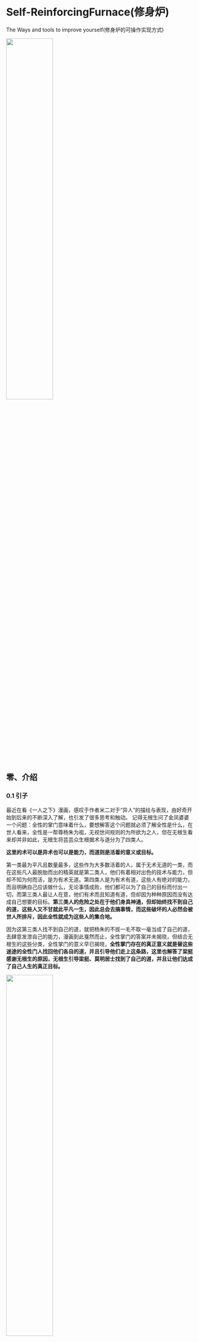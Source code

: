 # Self-ReinforcingFurnace(修身炉)
The Ways and tools to improve yourself(修身炉的可操作实现方式)

<img style="width: 50%" align="center" src="img/修身炉.jpeg" />

## 零、介绍

### 0.1 引子

最近在看《一人之下》漫画，感叹于作者米二对于“异人”的描绘与表现，由好奇开始到后来的不断深入了解，也引发了很多思考和触动。
记得无根生问了金凤婆婆一个问题：全性的掌门意味着什么，要想解答这个问题就必须了解全性是什么，在世人看来，全性是一帮尊杨朱为祖，无视世间规则的为所欲为之人，但在无根生看来却并非如此，无根生将芸芸众生根据术与道分为了四类人。

**这里的术可以是异术也可以是能力，而道则是活着的意义或目标。**

第一类最为平凡且数量最多，这些作为大多数活着的人，属于无术无道的一类，而在这些凡人最脱胎而出的精英就是第二类人，他们有着相对出色的技术与能力，但却不知为何而活，是为有术无道。第四类人是为有术有道，这些人有绝对的能力，而且明确自己应该做什么，无论事情成败，他们都可以为了自己的目标而付出一切，而第三类人最让人在意，他们有术而且知道有道，但却因为种种原因而没有达成自己想要的目标。**第三类人的危险之处在于他们身具神通，但却始终找不到自己的道，这些人又不甘就此平凡一生，因此总会去搞事情，而这些破坏的人必然会被世人所排斥，因此全性就成为这些人的集合地。**

因为这第三类人找不到自己的道，就把杨朱的不拔一毛不取一毫当成了自己的道，去肆意发泄自己的能力，漫画到此戛然而止，全性掌门的答案并未揭晓，但结合无根生的这些分类，全性掌门的意义早已揭晓，**全性掌门存在的真正意义就是替这些迷途的全性门人找回他们各自的道，并且引导他们走上这条路，这里也解答了梁挺感谢无根生的原因，无根生引导梁挺、莫明居士找到了自己的道，并且让他们达成了自己人生的真正目标。**



<img style="width: 50%" align="center" src="img/dao.png" />



### 0.2 “修身炉”的打开方式

事实上，“异人”分成很多种，有些是先天，有些是后天，但是更多的是无法找到自己的“道”与“术”的普通人。
那么普通人想要成为“异人”的后天方式只能是找准某个方向，不断地去突破自己，由此碧游村马村长所做的“修身炉”便是其中一种方式。
回归现实，我们可以类似地，参考古代修身齐家治国平天下的思想，这里将“修身”作为一个最终目标，提供一个可实现操作的若干方式方法作为一个现实可操作的“修身炉”。
此处设计的“修身炉”，类比计算机架构，并抽象人类思维与活动本身，试图建立一个适合高效提升及自身运行方式的高效机制，由此达到“修身”的效果。同时，也希望可以在“修身”的同时不断去追寻属于自己的“道”，以免沦落至于第三类人的境地。


层级结构如下：分成以下六层

1.应用层

2.数据层

3.传输层

4.数据链路层

5.核心底层

6.物理层

下面所有内容可作为一个指南，亦可作为个人学习笔记的一个模板或纲要，仅作为学习交流之用，一家之言不做其他用途。


## **一、应用层:(内核驱动，硬件支持，扩展应用，精深练习)**

### **1.技能**：

#### 1.1 计算机水平:

##### 1.1.1 数据结构与算法：

##### 1.1.2 编程语言语法：

##### 1.1.3 设计思想：

##### 1.1.4 架构方案：

##### 1.1.5 数据库原理及应用：

##### 1.1.6 操作系统及应用：

##### 1.1.7 编译原理及编译器：

##### 1.1.8 计算机组成原理：

##### 1.1.9 服务器搭建：

##### 1.1.10 云计算相关

##### 1.1.11 计算机视觉

##### 1.1.12 人工智能相关



#### 1.2 阅读/写作水平：

##### 1.2.1 阅读总结：

##### 1.2.2 阅读思考：

##### 1.2.3 阅读技巧：

##### 1.2.4 阅读速度：

##### 1.2.5 文字功底：

##### 1.2.6 修辞手法：



#### **1.3 数学水平**：

##### 1.3.1 概率论与数理统计：

##### 1.3.2 线性代数：

##### 1.3.3 高等数学：

##### 1.3.4 数论：

##### 1.3.5 欧几里得几何：



#### **1.4 设计水平：**

##### 1.4.1 设计理念：

##### 1.4.2 构图技巧：

##### 1.4.3 光影透视：

##### 1.4.4 线条勾勒：

##### 1.4.5 色域/色彩辨识：



#### 1.5**拍摄水平：**

##### 1.5.1 相机基本知识：

##### 1.5.2 拍摄技巧：

  

#### **1.6 声乐水平**：

##### 1.6.1 乐理知识：

##### 1.6.2 旋律：

##### 1.6.3 音阶：  

​              

​                 

#### 1.7 **统筹水平：**

##### 1.7.1 时间规划与管理

##### 1.7.2 精力分配与管理

##### 1.7.3 项目资源配置与进度管理



​         

​         

​          

### **2.精深练习:**

#### 2.1 刻意练习

#### 2.2 技巧加强

#### 2.3 专项练习

#### 2.4 精益求精

​                                 

### 3.**能力**：

#### 3.1 决策能力：

#### 3.2 理财能力：

#### 3.3 表达能力：

#### 3.4 英语口语能力：

#### 3.5 审美能力：

#### 3.6 理解能力：

#### 3.7 推理能力：

#### 3.8 自理能力：



### 4.其他          

#### **4.1素质**：

##### 4.1.1 仕人气质：

##### 4.1.2 绅士风度：



#### **4.2礼仪**：

##### 4.2.1 社交礼仪：

##### 4.2.2 餐桌礼仪：

##### 4.2.3 礼貌用语：



## **二、数据层:(接受传输层的数据)**

​     多维世界的多维媒体

​     真实有效的信息流

   

### **2.1.1 书籍:** 

#### 2.1.1.1 期刊：

#### 2.1.1.2 电子杂志：

#### 2.1.1.3 电子书：

#### 2.1.1.4 纸质书：

​              

### **2.1.2 影像:** 

#### 2.1.2.1 纪录片：

#### 2.1.2.2 电影：

​              

### **2.2.3声乐:** 

#### 2.2.3.1 协奏曲：

#### 2.2.3.2蓝调：

#### 2.2.3.3 巴洛克音乐：

#### 2.2.3.4轻音乐：

#### 2.2.3.5白噪声：

​              

### 2.2.4**数据库存储(大脑记忆)**:

(瞬时记忆、周期记忆、永久记忆、过去回忆)

#### 2.2.4.1 瞬时记忆：

#### 2.2.4.2 周期记忆：

#### 2.2.4.3 永久记忆：

#### 2.2.4.4 过去回忆：

#### 2.2.4.5 美好回忆：

#### 2.2.4.6 独特回忆：

#### 2.2.4.7 亲身经历:



## 三、**传输层:(建立在底层核心之上)**

信息过滤、价值判断、数据分析、提取凝练

信息过滤:(防火墙) 

### 3.1 建立正向反馈的信息流

1.拒绝网文爽文等无脑读物

2.拒绝短视频和综艺

3.拒绝口水歌和网红歌曲

4.任何试图绕过大脑防火墙(不做思考)的信息都是洗脑

​             

### 3.2 价值判断:(if con : true or false)

**具体问题具体分析**

价值排序：但凡不一样的东西，就存在心理或现实意义的排序

尊重程度：自己 > 父母&伴侣 > 孩子 > 他人 

自由程度：独立自由 > 财务自由 > 行动自由

三个“我”: 超我 > 本我 > 自我   

排序要素：(稀有物品，越是罕见，在其排序链上的位置越靠前)(无外乎钱权名色等)

例如：  
钱财：垄断者 > 资产 > 中产 > 无产 

权力：国级 > 省级 > 市级 > 区级 > 县级 > 镇/乡级 > 村级

​		  董事会 > 高管 > 中层 > 基层

外貌：男/女：风华绝代 > 光采照人 > 中人之姿 > 市井之貌

智商：绝代天才 > 天才 > 良才 > 庸才 > 笨蛋 > 智障

​     

**价值取向：**

1.排序链级上层建筑设计游戏规则

2.不能改变规则前先学会适应规则，或改用适合自己的参与方式

3.避开那些留给大众的陷阱(无意义的消费和无回报的投资)

4.不做低俗游戏规则的玩家，跳出既定和社会俗成的价值排序

5.建立自己的体系(知识体系、底层逻辑，行为方式)             

​                          

### 3.3 数据分析：

数因归类：

数据加权：

数据提取：

### 3.4 统计方法：

提取凝练：

凝练主旨：

观点总结：

理性批判：  




## **四、表示层:(驱动及协议(贯穿所有层级))**

人生目标、原动力、未来展望

### 4.1 人生目标：

### 4.2 原动力：

### 4.3 未来展望：

​      

## 五、**核心底层:**(最基本核心)

(建立在物理层之上)

人生观、价值观、世界观、格局、认知、思维方式

### 5.1 人生观：

### 5.2 价值观：

### 5.3 世界观：   

### 5.4 格局：

### 5.5 认知：

### 5.6 思维方式：



## 六、物理层

**硬件配置:(最基本组件)**

### 6.1**身体**

​             生命在于运动

​              运动：

​              

### 6.2 **生产力工具:**

​              移动端设备：

​               桌面级设备：

​                       

### 6.3**开发工具：**

​               软件：

​               系统：windows/linux/unix

​                 

### 6.4**资本储蓄**：

​                 银行卡:

​                 个人信用:

​                             

### 6.5**笔记&博客&开源项目&专利发明：**

​                 笔记/文档： 阅读笔记

​                            思考笔记

​                            学术笔记

​               博客/个人主页:   技术博客 github Page

​               朋友圈:

​                 开源项目：

​                 专利发明：
